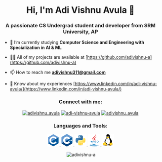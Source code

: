 <h1 align="center">Hi, I'm Adi Vishnu Avula 👋</h1>
<h3 align="center">A passionate CS Undergrad student and developer from SRM University, AP</h3>

- 🌱 I’m currently studying **Computer Science and Engineering with Specialization in AI & ML**

- 👨‍💻 All of my projects are available at [https://github.com/adivishnu-a](https://github.com/adivishnu-a)

- 📫 How to reach me **adivishnu311@gmail.com**

- 📄 Know about my experiences [https://www.linkedin.com/in/adi-vishnu-avula/](https://www.linkedin.com/in/adi-vishnu-avula/)

<h3 align="center">Connect with me:</h3>
<p align="center">
<a href="https://twitter.com/adivishnu_avula" target="blank"><img align="center" src="https://raw.githubusercontent.com/rahuldkjain/github-profile-readme-generator/master/src/images/icons/Social/twitter.svg" alt="adivishnu_avula" height="30" width="40" /></a>
<a href="https://linkedin.com/in/adi-vishnu-avula" target="blank"><img align="center" src="https://raw.githubusercontent.com/rahuldkjain/github-profile-readme-generator/master/src/images/icons/Social/linked-in-alt.svg" alt="adi-vishnu-avula" height="30" width="40" /></a>
<a href="https://instagram.com/adivishnu_avula" target="blank"><img align="center" src="https://raw.githubusercontent.com/rahuldkjain/github-profile-readme-generator/master/src/images/icons/Social/instagram.svg" alt="adivishnu_avula" height="30" width="40" /></a>
</p>

<h3 align="center">Languages and Tools:</h3>
<p align="center"> <a href="https://www.cprogramming.com/" target="_blank" rel="noreferrer"> <img src="https://raw.githubusercontent.com/devicons/devicon/master/icons/c/c-original.svg" alt="c" width="40" height="40"/> </a> <a href="https://www.cprogramming.com/" target="_blank" rel="noreferrer"> <img src="https://raw.githubusercontent.com/devicons/devicon/master/icons/cplusplus/cplusplus-original.svg" alt="cplusplus" width="40" height="40"/> </a> <a href="https://www.python.org" target="_blank" rel="noreferrer"> <img src="https://raw.githubusercontent.com/devicons/devicon/master/icons/python/python-original.svg" alt="python" width="40" height="40"/> </a> <a href="https://www.java.com" target="_blank" rel="noreferrer"> <img src="https://raw.githubusercontent.com/devicons/devicon/master/icons/java/java-original.svg" alt="java" width="40" height="40"/> </a> <a href="https://www.linux.org/" target="_blank" rel="noreferrer"> <img src="https://raw.githubusercontent.com/devicons/devicon/master/icons/linux/linux-original.svg" alt="linux" width="40" height="40"/> </a> </p>

<p align="center">&nbsp;<img align="center" src="https://github-readme-stats.vercel.app/api?username=adivishnu-a&show_icons=true&theme=tokyonight&locale=en" alt="adivishnu-a" /></p>
